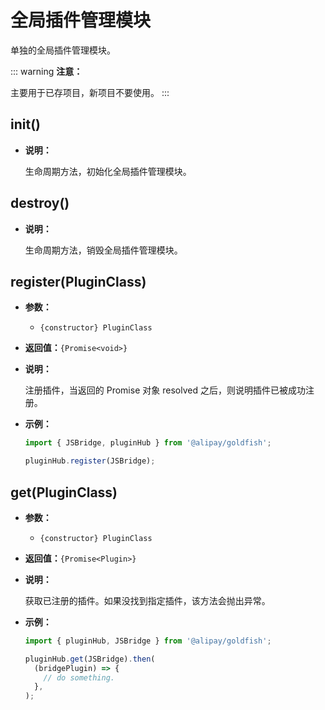 # 全局插件管理模块

单独的全局插件管理模块。

::: warning
**注意：**

主要用于已存项目，新项目不要使用。
:::

## init()

* **说明：**

  生命周期方法，初始化全局插件管理模块。

## destroy()

* **说明：**

  生命周期方法，销毁全局插件管理模块。

## register(PluginClass)

* **参数：**

  * `{constructor} PluginClass`

* **返回值：**`{Promise<void>}`
* **说明：**

  注册插件，当返回的 Promise 对象 resolved 之后，则说明插件已被成功注册。

* **示例：**

  ```ts
  import { JSBridge, pluginHub } from '@alipay/goldfish';

  pluginHub.register(JSBridge);
  ```

## get(PluginClass)

* **参数：**

  * `{constructor} PluginClass`

* **返回值：**`{Promise<Plugin>}`
* **说明：**

  获取已注册的插件。如果没找到指定插件，该方法会抛出异常。

* **示例：**

  ```ts
  import { pluginHub, JSBridge } from '@alipay/goldfish';

  pluginHub.get(JSBridge).then(
    (bridgePlugin) => {
      // do something.
    },
  );
  ```
